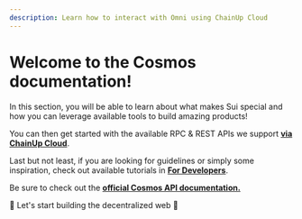 ```yaml
---
description: Learn how to interact with Omni using ChainUp Cloud
---
```


# Welcome to the Cosmos documentation!

In this section, you will be able to learn about what makes Sui special and how you can leverage available tools to build amazing products!

You can then get started with the available RPC & REST APIs we support [**via ChainUp Cloud**](https://app.chainupcloud.com/login).

Last but not least, if you are looking for guidelines or simply some inspiration, check out available tutorials in [**For Developers**](../../introduction/for-developers/use-blockchain-api.md).

Be sure to check out the [**official Cosmos API documentation.**](https://docs.cosmos.network/swagger/)

🚀 Let's start building the decentralized web 🚀
